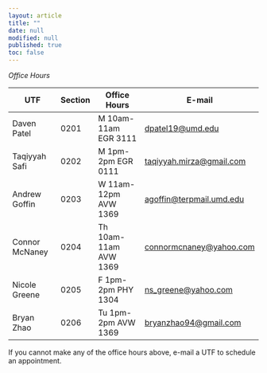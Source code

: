 ```yaml
---
layout: article
title: ""
date: null
modified: null
published: true
toc: false
---
```


*Office Hours*

UTF            | Section     | Office Hours          | E-mail
----------     | ----------- | --------              |----------
Daven Patel    | 0201        | M  10am-11am EGR 3111 | dpatel19@umd.edu
Taqiyyah Safi  | 0202        | M  1pm-2pm   EGR 0111 | taqiyyah.mirza@gmail.com
Andrew Goffin  | 0203        | W  11am-12pm AVW 1369 | agoffin@terpmail.umd.edu
Connor McNaney | 0204        | Th 10am-11am AVW 1369 | connormcnaney@yahoo.com
Nicole Greene  | 0205        | F  1pm-2pm   PHY 1304 | ns_greene@yahoo.com
Bryan Zhao     | 0206        | Tu 1pm-2pm   AVW 1369 | bryanzhao94@gmail.com

If you cannot make any of the office hours above, e-mail a UTF to schedule an appointment.
